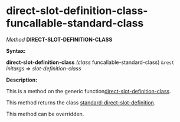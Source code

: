 direct-slot-definition-class-funcallable-standard-class
=======================================================

*Method* **DIRECT-SLOT-DEFINITION-CLASS**

**Syntax:**

**direct-slot-definition-class** *(class* funcallable-standard-class) `&rest` *initargs* => *slot-definition-class*

**Description:**

This is a method on the generic function[direct-slot-definition-class](/meta-object-protocol/direct-slot-definition-class).

This method returns the class [standard-direct-slot-definition](/meta-object-protocol/class-standard-direct-slot-definition).

This method can be overridden.
